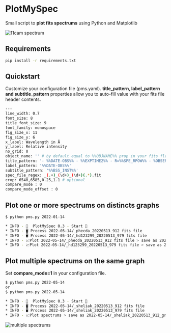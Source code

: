 # PlotMySpec
Small script to __plot fits spectrums__ using Python and Matplotlib

![11cam spectrum](https://guillaumebertrand.notion.site/image/https%3A%2F%2Fs3-us-west-2.amazonaws.com%2Fsecure.notion-static.com%2Fb0ab911c-ebf2-485b-90cc-7abda355c68b%2F_11cam_20220516_92_plot.png?table=block&id=8c44c4d1-9b7f-418f-b6b9-56ad589a4f26&spaceId=7d247eda-d75c-46b1-bab6-a26d366d8605&width=2000&userId=&cache=v2)

## Requirements 
```bash
pip install -r requirements.txt
```

## Quickstart

Customize your configuration file (pms.yaml).
__title_pattern, label_pattern and subtitle_pattern__ properties allow you to auto-fill value with your fits file header contents.

```bash
---
line_width: 0.7
font_size: 8
title_font_size: 9
font_family: monospace
fig_size_x: 11
fig_size_y: 6
x_label: Wavelength in Å
y_label: Relative intensity
no_grid: 0
object_name: '' # by default equal to %%OBJNAME%% prop in your fits fle
title_pattern: '- %%DATE-OBS%% - %%EXPTIME2%% - R=%%SPE_RPOW%% - %OBSERVER%'
label_pattern: '%%DATE-OBS%%'
subtitle_pattern: '%%BSS_INST%%'
spec_file_regex: _(.+)_(\d+)_(\d+)(.*).fit 
crop: 6540,6585,0.25,1.1 # optional
compare_mode : 0
compare_mode_offset : 0
```

## Plot one or more spectrums on distincts graphs

```bash
$ python pms.py 2022-01-14 

* INFO - 🚀  PlotMySpec 0.3 - Start 🚀
* INFO - 🖥 Process 2022-05-14/_phecda_20220513_912 fits file
* INFO - 🖥 Process 2022-05-14/_hd123299_20220513_979 fits file
* INFO - 📈Plot 2022-05-14/_phecda_20220513_912 fits file > save as 2022-05-14/_phecda_20220513_912_hd_plot.png
* INFO - 📈Plot 2022-05-14/_hd123299_20220513_979 fits file > save as 2022-05-14/_hd123299_20220513_979_hd_plot.png
```

## Plot multiple spectrums on the same graph

Set __compare_mode=1__ in your configuration file.

```bash
$ python pms.py 2022-05-14
or
$ python pms.py 2022-05-14

* INFO - 🚀  PlotMySpec 0.3 - Start 🚀
* INFO - 🖥 Process 2022-05-14/_sheliak_20220513_912 fits file
* INFO - 🖥 Process 2022-05-14/_sheliak_20220513_979 fits file
* INFO - 📈Plot spectrums > save as 2022-05-14/_sheliak_20220513_912_group_hd_plot.png
```

![multiple spectrums](http://www.astrosurf.com/uploads/monthly_2022_05/_sheliak_20220520_956_group_plot.png.2991b5a388ae1a37891d57211ca967dc.png)
